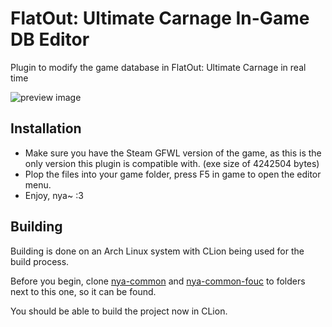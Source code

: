 # FlatOut: Ultimate Carnage In-Game DB Editor

Plugin to modify the game database in FlatOut: Ultimate Carnage in real time

![preview image](https://i.imgur.com/IBqYNh0.png)

## Installation

- Make sure you have the Steam GFWL version of the game, as this is the only version this plugin is compatible with. (exe size of 4242504 bytes)
- Plop the files into your game folder, press F5 in game to open the editor menu.
- Enjoy, nya~ :3

## Building

Building is done on an Arch Linux system with CLion being used for the build process. 

Before you begin, clone [nya-common](https://github.com/gaycoderprincess/nya-common) and [nya-common-fouc](https://github.com/gaycoderprincess/nya-common-fouc) to folders next to this one, so it can be found.

You should be able to build the project now in CLion.
